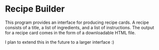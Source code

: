 # Recipe Builder
This program provides an interface for producing recipe cards.
A recipe consists of a title, a list of ingredients, and a list of instructions.
The output for a recipe card comes in the form of a downloadable HTML file.

I plan to extend this in the future to a larger interface :)
